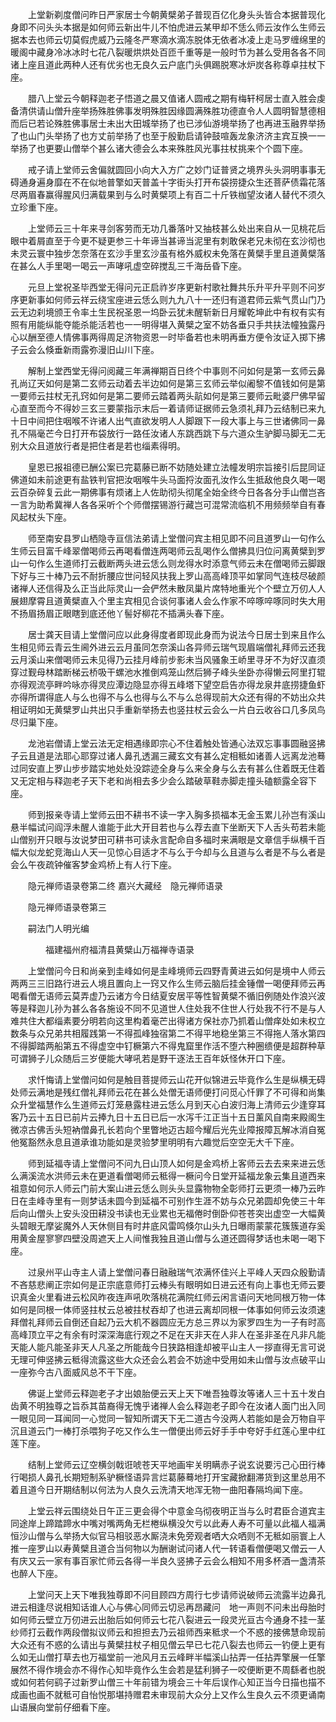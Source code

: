 <!-- { "loadSidebar": true } -->
　　上堂新剃度僧问昨日严家居士今朝黄檗弟子普现百亿化身头头皆合本据普现化身即不问头头本据是如何师云新出牛儿不怕虎进云某甲却不恁么师云汝作么生师云据本去也师云切莫假虎威乃云隆冬严寒滴水滴冻脱体无依者冰凌上走马罗缠绵里的暖阁中藏身冷冰冰时七花八裂暖烘烘处百匝千重等是一般时节为甚么受用各各不同诸上座且道此两种人还有优劣也无良久云户底门头俱踢脱寒冰炉炭各称尊卓拄杖下座。

　　腊八上堂云今朝释迦老子悟道之晨又值诸人圆戒之期有梅轩柯居士直入胜会虔备清供请山僧升座举扬殊胜佛事发明殊胜因缘圆满殊胜功德直令人人圆明智慧德相而后已若论殊胜佛事居士未出大田城举扬了也已涉仙游境举扬了也再进玉融界举扬了也山门头举扬了也方丈前举扬了也至于殷勤启请钟鼓喧轰龙象济济主宾互换一一举扬了也更要山僧举个甚么诸大德会么本来殊胜风光事拄杖挑来个个圆下座。

　　戒子请上堂师云舍偏就圆回小向大入方广之妙门证普贤之境界头头洞明事事无碍通身遍身靡在不在似地普擎如天普盖十字街头打开布袋捞捷众生还菩萨债霜花落尽两眉春赢得腥风归满载果到与么时黄檗项上有百二十斤铁枷望汝诸人替代不须久立珍重下座。

　　上堂师云三十年来寻剑客劳而无功几番落叶又抽枝甚么处出来自从一见桃花后眼中着屑直至于今更不疑更参三十年谛当甚谛当泥里有刺敢保老兄未彻在玄沙彻也未灵云寰中独步怎奈落在玄沙手里玄沙虽有格外威权未免落在黄檗手里且道黄檗落在甚么人手里喝一喝云一声哮吼虚空碎搅乱三千海岳昏下座。

　　元旦上堂祝圣毕西堂无得问元正启祚岁序更新村歌社舞共乐升平升平则不问岁序更新事如何师云祥云绕宝座进云恁么则九九八十一还归有道君师云紫气贯山门乃云无边刹境颁王令率土生民祝圣恩一坞卧云犹未醒斩新日月耀乾坤此中有权有实有照有用能纵能夺能杀能活若也一一明得堪入黄檗之室不妨各垂只手共扶法幢独露丹心以酬至德人情佛事两得周足济物资恩一时毕备若也未明再垂方便令汝证入掷下拂子云会么倏垂新雨露弥漫旧山川下座。

　　解制上堂西堂无得问阅藏三年满禅期百日终个中事则不问如何是第一玄师云鼻孔尚辽天如何是第二玄师云动着去半边如何是第三玄师云举似阇黎不值钱如何是第一要师云拄杖无孔窍如何是第二要师云踏着两头髚如何是第三要师云毗婆尸佛早留心直至而今不得妙三玄三要蒙指示末后一着请师证据师云急须礼拜乃云结制已来九十日中间把住咽喉不许诸人出气直欲发明人人脚跟下一段大事上与三世诸佛同一鼻孔不隔毫芒今日打开布袋放行一路任汝诸人东跳西跳下与六道众生驴脚马脚无二无别大众且道放行者是把住者是若也缁素得明。

　　皇恩已报祖德已酬公案已完葛藤已断不妨随处建立法幢发明宗旨接引后昆同证佛道如未前途更有盐铁判官把汝咽喉牛头马面捋汝面孔汝作么生抵敌他良久喝一喝云百杂碎复云此一期佛事有烦诸上人佐助彻头彻尾全始全终今日各各分手山僧岂吝一言为助希冀禅人各各采听个个师僧摆锡游行藏岂可混常流临机不用频频举自有春风起杖头下座。

　　师至南安县罗山栖隐寺亘信法弟请上堂僧问宾主相见即不问且道罗山一句作么生师云目富千峰翠僧喝师云再喝看僧连两喝师云乱喝作么僧拂具归位问离黄檗到罗山一句作么生道师打云截断两头进云恁么则龙得水时添意气师云未在僧喝师云脚跟下好与三十棒乃云不耐折腰应世问轻风扶我上罗山高高峰顶平如掌同气连枝尽破颜诸禅人还信得及么正当此际灵山一会俨然未散凤巢片席特地重光个个壁立万仞人人展翅摩霄且道黄檗直入个里主宾相见合谈何事诸人会么作家不啐啄啐啄同时失大用不扬眉扬眉正眼瞎到底还他丫髻好柳花不插满头春下座。

　　居士龚天目请上堂僧问应以此身得度者即现此身而为说法今日居士到来且作么生相见师云青云生阃外进云云月虽同怎奈溪山各异师云瑞气现眉端僧礼拜师云还我云月溪山来僧喝师云未见得乃云挂月峰前步影未当风骚象王峤里寻牙不为好汉直须穿过觐母林踏断梯云桥吸干螺池水推倒鸡笼山然后狮子峰头坐卧亦得懒云阿里打辊亦得观流亭畔吟咏亦得灵应潭边隐显亦得五峰塔下望空启告亦得龙泉井底捞捷鱼虾亦得所谓得底人与么也得不与么也得与么不与么总得现前大众还有得的不妨出众共相证明如无黄檗罗山共出只手重新举扬去也竖拄杖云会么一片白云收谷口几多凤鸟尽归巢下座。

　　龙池岩僧请上堂云法无定相遇缘即宗心不住着触处皆通心法双忘事事圆融竖拂子云且道是法耶心耶穿过诸人鼻孔透漏三藏玄文有甚么定相秪如诸善人远离龙池蓦过同安直上罗山步步踏实地处处没踪迹全身与么来全身与么去有甚么住着既无住着又无定相与释迦老子天下老和尚相去多少会么踏破草鞋赤脚走撞头磕额露全容下座。

　　师到报亲寺请上堂师云田不耕书不读一字入胸多损福本无金玉累儿孙岂有溪山悬半幅试问阎浮未醒人谁能于此大开目若也与么荐去直下坐断天下人舌头苟若未能山僧别开只眼与汝说梦田可耕书可读永言配命自多福时来满眼是文章信手纵横千百幅大似龙蛇竞海山人天一见惊心目适才不与么于今却与么且道与么者是不与么者是会么午夜疏钟催客梦金鸡桥上有人行下座。

　　隐元禅师语录卷第二终
嘉兴大藏经　隐元禅师语录


　　隐元禅师语录卷第三

　　嗣法门人明光编

　　　　福建福州府福清县黄檗山万福禅寺语录

　　上堂僧问今日和尚亲到圭峰如何是圭峰境师云四野青黄进云如何是境中人师云两两三三旧路行进云人境且置向上一窍又作么生师云脑后挂金锤僧一喝便拜师云再喝看僧无语师云莫弄虚乃云诸方今日结夏安居平等性智黄檗不循旧例随处作浪兴波等是释迦儿孙为甚么各各施设不同不见道世人住处我不住世人行处我不行不是与人难共住大都缁素要分明若向这里构着毫芒出得诸方保社亦乃抓着山僧痒处如未权立数条与众兄弟共相履践第一不得孤峰独宿第二不得平地稳坐第三不得拖人落水第四不得脚踏两船第五不得虚空中钉橛第六不得鬼窟里作活不堕六种圈缋便是超群种草可谓狮子儿众随后三岁便能大哮吼若是野干逐法王百年妖怪休开口下座。

　　求忏悔请上堂僧问如何是触目菩提师云山花开似锦进云毕竟作么生是纵横无碍处师云满地是残红僧礼拜师云花在甚么处僧无语师便打问觅心忏罪了不可得和尚集众升堂福慧作么生道师云灯笼悬露柱进云恁么月到天心白波归海上清师云少逢穿耳客乃云十五日已前片云捧九日十五日已后一水泻千江正当十五日薰风自南来殿阁生微凉古佛舌头短衲僧鼻孔长若向个里瞥地迈古超今耀后光先业障报障瓦解冰消自冤他冤豁然永息且道承谁功能如是灵验梦里明明有六趣觉后空空无大千下座。

　　师到延福寺请上堂僧问不问九日山顶人如何是金鸡桥上客师云去去来来进云恁么满溪流水洪师云未在更道看僧喝师云秪得一橛问今日堂开延福龙象云集且道西来祖意如何示人师云门前大案山进云恁么则头头显露物物全彰师打云更须一棒乃云昨日在圭峰寺里有一则梦话未圆今到延福不可别作生涯不妨与众兄弟圆却免使三十年后向山僧头上安头没田耕没书读也无业累也无福倦时倒卧仰苍苍突出虚空一大幅黄头碧眼无摩娑魔外人天休侧目有时井底风雷鸣倏尔山头九日曝雨蒙蒙花簇簇道存奚用黄金屋寥寥四壁没周遮天上人间惟我独且道山僧与么道还圆得梦话也未喝一喝下座。

　　过泉州平山寺主人请上堂僧问春日融融瑞气浓满怀佳兴上平峰人天四众殷勤请不吝慈悲阐正宗如何是正宗底意师打云棒头有眼明如日进云还有向上事也无师云要识真金火里看进云松风昨夜连声吼吹落桃花满院红师云闲言语问天地同根万物一体如何是同根一体师竖拄杖云总被拄杖吞却了也进云离却同根一体事如何师云汝须速拜僧礼拜师云自倒还自起乃云大机不器圆应无方总三界以为家罗四生为一子有时高高峰顶立平之有余有时深深海底行观之不足在天非天在人非人在圣非圣在凡非凡能天能人能凡能圣非天人凡圣之所能哉今日狭路相逢却被平山主人一拶直得无言可说无理可伸竖拂云秪得流露这些大众还会么若会不妨途中受用如未山僧与汝点破平山一座弥今古八面威风总不干下座。

　　佛诞上堂师云释迦老子才出娘胎便云天上天下唯吾独尊汝等诸人三十五十发白齿黄不明独尊之旨忝其苗裔得无愧乎诸禅人会么释迦老子即今在汝诸人面门出入同一眼见同一耳闻同一心觉同一智知所谓天下无二道古今没两人若能如是会万物自平沉且道云门一棒打杀喂狗子吃又作么生一僧便出师云好手手中夸好手红莲心里中红莲下座。

　　结制上堂师云辽空横剑戟诳唬苍天平地画牢关明瞒赤子说玄说要污己心田行棒行喝损人鼻孔长期短制系驴橛怪语异言烂葛藤蓦地打开宝藏掀翻滞货到这里总用不着且道今日开期结制以何法为人良久云洗清天地浑无物一曲阳春隔坞闻下座。

　　上堂云祥云围绕处日午正三更会得个中意金乌彻夜明正当与么时君臣合道宾主同途岸上蹄踏蹄水中嘴对嘴两角无栏棬纵横没欠亏以此寿人寿不可量以此福人福满恒沙山僧与么举扬大似官马相驳恶水厮浇未免旁观者哂大众哂则不无秪如丽寰上人推一座罗山以寿黄檗且道合当何物以为酬谢试问诸人代一转语看僧便喝又僧云一人有庆又云一家有事百家忙师云各得一半良久竖拂子云会么相知不用多杯酒一盏清茶也醉人下座。

　　上堂问天上天下唯我独尊即不问目顾四方周行七步请师说破师云流露半边鼻孔进云相逢尽说相知话谁人心与佛心同师云切忌再昂藏问　地一声则不问未出母胎时如何师云壁立万仞进云出胎后如何师云七花八裂进云一段灵光亘古今通身不挂一茎纱师打云截作两段僧拟议师云和担担去乃云祖师西来秪求一个不惑的接佛慧命现前大众还有不惑的么请出与黄檗拄杖子相见僧云早已七花八裂去也师云一钓便上更有么如无山僧打草去也万福堂前一池风月五云峰畔半幅溪山拈弄一任拈弄擎展一任擎展然不得作境会亦不得作心知毕竟作么生会若是猛利狮子一咬便断更不周繇者也脱或如何若何鹞子过新罗山僧三十年前错为境会三十年后误作心知正当今日描也描不成画也画不就秪可自怡悦那堪持赠君未审现前大众分上又作么生良久云不须更诵南山语展向堂前仔细看下座。

